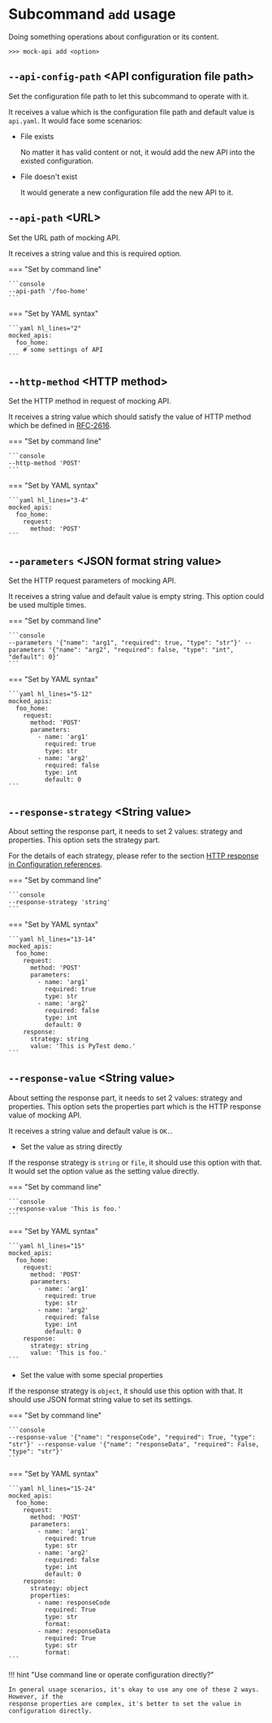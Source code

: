 # Subcommand ``add`` usage

Doing something operations about configuration or its content.

```console
>>> mock-api add <option>
```


## ``--api-config-path`` <API configuration file path\>

Set the configuration file path to let this subcommand to operate with it.

It receives a value which is the configuration file path and default value is ``api.yaml``. It would face some scenarios:

* File exists

    No matter it has valid content or not, it would add the new API into the existed configuration.

* File doesn't exist

    It would generate a new configuration file add the new API to it.


## ``--api-path`` <URL\>

Set the URL path of mocking API.

It receives a string value and this is required option.

=== "Set by command line"
    
    ```console
    --api-path '/foo-home'
    ```

=== "Set by YAML syntax"
    
    ```yaml hl_lines="2"
    mocked_apis:
      foo_home:
        # some settings of API
    ```


## ``--http-method`` <HTTP method\>

Set the HTTP method in request of mocking API.

It receives a string value which should satisfy the value of HTTP method which be defined in [RFC-2616](https://datatracker.ietf.org/doc/html/rfc2616#section-5.1.1).

=== "Set by command line"
    
    ```console
    --http-method 'POST'
    ```

=== "Set by YAML syntax"
    
    ```yaml hl_lines="3-4"
    mocked_apis:
      foo_home:
        request:
          method: 'POST'
    ```


## ``--parameters`` <JSON format string value\>

Set the HTTP request parameters of mocking API.

It receives a string value and default value is empty string. This option could be used multiple times.

=== "Set by command line"
    
    ```console
    --parameters '{"name": "arg1", "required": true, "type": "str"}' --parameters '{"name": "arg2", "required": false, "type": "int", "default": 0}'
    ```

=== "Set by YAML syntax"
    
    ```yaml hl_lines="5-12"
    mocked_apis:
      foo_home:
        request:
          method: 'POST'
          parameters:
            - name: 'arg1'
              required: true
              type: str
            - name: 'arg2'
              required: false
              type: int
              default: 0
    ```


## ``--response-strategy`` <String value\>

About setting the response part, it needs to set 2 values: strategy and properties. This option sets the strategy part.

For the details of each strategy, please refer to the section [HTTP response in Configuration references](/configure-references/mocked-apis/apis/http/response/#strategy).

=== "Set by command line"
    
    ```console
    --response-strategy 'string'
    ```

=== "Set by YAML syntax"
    
    ```yaml hl_lines="13-14"
    mocked_apis:
      foo_home:
        request:
          method: 'POST'
          parameters:
            - name: 'arg1'
              required: true
              type: str
            - name: 'arg2'
              required: false
              type: int
              default: 0
        response:
          strategy: string
          value: 'This is PyTest demo.'
    ```


## ``--response-value`` <String value\>

About setting the response part, it needs to set 2 values: strategy and properties. This option sets the properties part
which is the HTTP response value of mocking API.

It receives a string value and default value is ``OK.``.

* Set the value as string directly

If the response strategy is ``string`` or ``file``, it should use this option with that. It would set the option value
as the setting value directly.

=== "Set by command line"
    
    ```console
    --response-value 'This is foo.'
    ```

=== "Set by YAML syntax"
    
    ```yaml hl_lines="15"
    mocked_apis:
      foo_home:
        request:
          method: 'POST'
          parameters:
            - name: 'arg1'
              required: true
              type: str
            - name: 'arg2'
              required: false
              type: int
              default: 0
        response:
          strategy: string
          value: 'This is foo.'
    ```

* Set the value with some special properties

If the response strategy is ``object``, it should use this option with that. It should use JSON format string value to
set its settings.

=== "Set by command line"
    
    ```console
    --response-value '{"name": "responseCode", "required": True, "type": "str"}' --response-value '{"name": "responseData", "required": False, "type": "str"}'
    ```

=== "Set by YAML syntax"
    
    ```yaml hl_lines="15-24"
    mocked_apis:
      foo_home:
        request:
          method: 'POST'
          parameters:
            - name: 'arg1'
              required: true
              type: str
            - name: 'arg2'
              required: false
              type: int
              default: 0
        response:
          strategy: object
          properties:
            - name: responseCode
              required: True
              type: str
              format:
            - name: responseData
              required: True
              type: str
              format:
    ```

!!! hint "Use command line or operate configuration directly?"

    In general usage scenarios, it's okay to use any one of these 2 ways. However, if the 
    response properties are complex, it's better to set the value in configuration directly.
